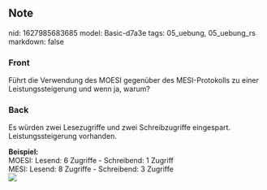 ## Note
nid: 1627985683685
model: Basic-d7a3e
tags: 05_uebung, 05_uebung_rs
markdown: false

### Front
Führt die Verwendung des MOESI gegenüber des MESI-Protokolls zu einer Leistungssteigerung und wenn ja, warum?

### Back
Es würden zwei Lesezugriffe und zwei Schreibzugriffe eingespart.
Leistungssteigerung vorhanden.
<div>
  <b>Beispiel:</b>
</div>
<div>
  MOESI: Lesend: 6 Zugriffe - Schreibend: 1 Zugriff
</div>
<div>
  MESI: Lesend: 8 Zugriffe - Schreibend: 3 Zugriffe
</div>
<div><img src=
paste-dfe15af116fc13c40093fcf50dc563855be851eb.jpg></div>
